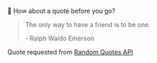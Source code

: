 📣 How about a quote before you go?

> The only way to have a friend is to be one.
>
> <p>- Ralph Waldo Emerson</p>

Quote requested from [Random Quotes API](https://github.com/lukePeavey/quotable)
